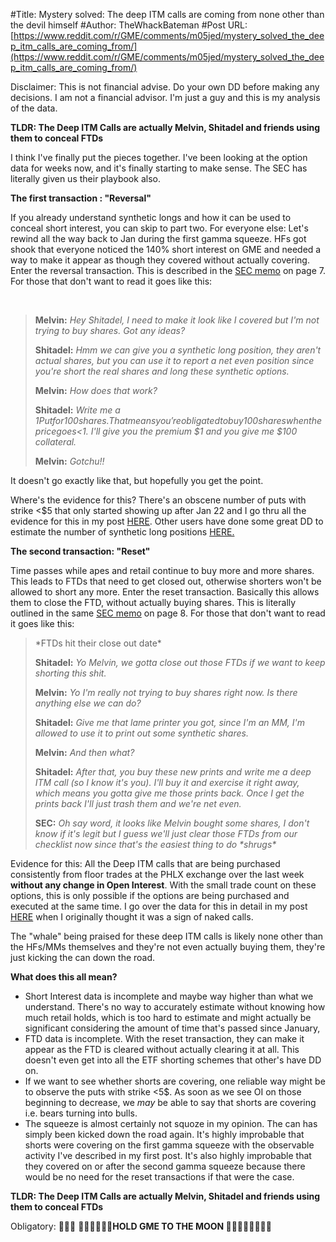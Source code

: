 #Title: Mystery solved: The deep ITM calls are coming from none other than the devil himself
#Author: TheWhackBateman
#Post URL: [https://www.reddit.com/r/GME/comments/m05jed/mystery_solved_the_deep_itm_calls_are_coming_from/](https://www.reddit.com/r/GME/comments/m05jed/mystery_solved_the_deep_itm_calls_are_coming_from/)


Disclaimer: This is not financial advise. Do your own DD before making any decisions. I am not a financial advisor. I'm just a guy and this is my analysis of the data. 

**TLDR: The Deep ITM Calls are actually Melvin, Shitadel and friends using them to conceal FTDs**

I think I've finally put the pieces together. I've been looking at the option data for weeks now, and it's finally starting to make sense. The SEC has literally given us their playbook also. 

**The first transaction : "Reversal"**

If you already understand synthetic longs and how it can be used to conceal short interest, you can skip to part two. For everyone else: Let's rewind all the way back to Jan during the first gamma  squeeze. HFs got shook that everyone noticed the 140% short interest on GME and needed a way to make it appear as though they covered without actually covering. Enter the reversal transaction. This is described in the [SEC memo](https://www.sec.gov/about/offices/ocie/options-trading-risk-alert.pdf) on page 7. For those that don't want to read it goes like this: 

&#x200B;

>**Melvin:** *Hey Shitadel, I need to make it look like I covered but I'm not trying to buy shares. Got any ideas?*  
>  
>**Shitadel:** *Hmm we can give you a synthetic long position, they aren't actual shares, but you can use it to report a net even position since you're short the real shares and long these synthetic options.*   
>  
>**Melvin:**  *How does that work?*  
>  
>**Shitadel:** *Write me a $1 Put for 100 shares. That means you're obligated to buy 100 shares when the price goes <$1. I'll give you the premium $1 and you give me $100 collateral.*   
>  
>**Melvin:** *Gotchu!!*

It doesn't go exactly like that, but hopefully you get the point. 

Where's the evidence for this? There's an obscene number of puts  with strike <$5 that only started showing up after Jan 22 and I go thru all the evidence for this in my post [HERE](https://www.reddit.com/r/GME/comments/li7tfi/were_gme_shorts_covering_between_jan_22_and_jan_27/). Other users have done some great DD to estimate the number of synthetic long positions [HERE.](https://www.reddit.com/r/GME/comments/lil1c7/a_very_simple_but_very_convincing_reason_that/)

**The second transaction: "Reset"** 

Time passes while apes and retail continue to buy more and more shares. This leads to FTDs that need to get closed out, otherwise shorters won't be allowed to short any more. Enter the reset transaction. Basically this allows them to close the FTD, without actually buying shares. This is literally outlined in the same [SEC memo](https://www.sec.gov/about/offices/ocie/options-trading-risk-alert.pdf) on page 8. For those that don't want to read it goes like this:

 

>\*FTDs hit their close out date\*   
>  
>**Shitadel:** *Yo Melvin, we gotta close out those FTDs if we want to keep shorting this shit.*   
>  
>**Melvin:** *Yo I'm really not trying to buy shares right now. Is there anything else we can do?*   
>  
>**Shitadel:** *Give me that lame printer you got, since I'm an MM, I'm allowed to use it to print out some synthetic shares.*   
>  
>**Melvin:** *And then what?*  
>  
>**Shitadel:** *After that, you buy these new prints and write me a deep ITM call (so I know it's you). I'll buy it and exercise it right away, which means you gotta give me those prints back. Once I get the prints back I'll just trash them and we're net even.*   
>  
>**SEC:** *Oh say word, it looks like Melvin bought some shares, I don't know if it's legit but I guess we'll just clear those FTDs from our checklist now since that's the easiest thing to do \*shrugs\** 

Evidence for this: All the Deep ITM calls that are being purchased consistently from floor trades at the PHLX exchange over the last week **without any change in Open Interest**. With the small trade count on these options, this is only possible if the options are being purchased and executed at the same time. I go over the data for this in detail in my post [HERE](https://www.reddit.com/r/GME/comments/lyxixi/evidence_of_naked_calls/) when I originally thought it was a sign of naked calls.

The "whale" being praised for these deep ITM calls is likely none other than the HFs/MMs themselves and they're not even actually buying them, they're just kicking the can down the road.  

**What does this all mean?**

* Short Interest data is incomplete and maybe way higher than what we understand. There's no way to accurately estimate without knowing how much retail holds, which is too hard to estimate and might actually be significant considering the amount of time that's passed since January,
* FTD data is incomplete. With the reset transaction, they can make it appear as the FTD is cleared without actually clearing it at all. This doesn't even get into all the ETF shorting schemes that other's have DD on. 
* If we want to see whether shorts are covering, one reliable way might be to observe the puts with strike <5$. As soon as we see OI on those beginning to decrease, we *may* be able to say that shorts are covering i.e. bears turning into bulls. 
* The squeeze is almost certainly not squoze in my opinion. The can has simply been kicked down the road again. It's highly improbable that shorts were covering on the first gamma squeeze with the observable activity I've described in my first post. It's also highly improbable that they covered on or after the second gamma squeeze because there would be no need for the reset transactions if that were the case. 

**TLDR: The Deep ITM Calls are actually Melvin, Shitadel and friends using them to conceal FTDs**

Obligatory:   **🙌💎🙌** **🚀🚀🚀🚀🚀🌚HOLD GME TO THE MOON 🌚🚀🚀🚀🚀🙌💎🙌**